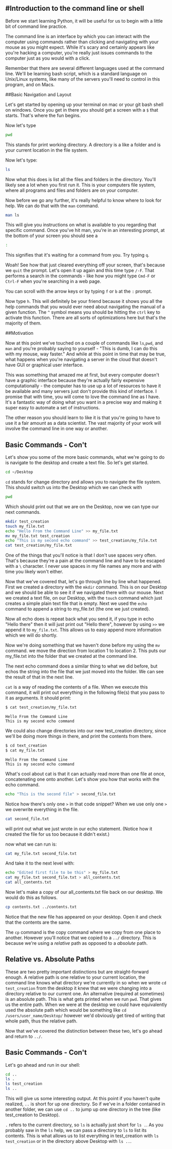 #Introduction to the command line or shell
-----
Before we start learning Python, it will be useful for us to begin with a little bit of command line practice.

The command line is an interface by which you can interact with the computer using commands rather than clicking and navigating with your mouse as you might expect. While it's scary and certainly appears like you're hacking a computer, you're really just issues commands to the computer just as you would with a click.

Remember that there are several different languages used at the command line.  We'll be learning bash script, which is a standard language on Unix/Linux systems, like many of the servers you'll need to control in this program, and on Macs.

##Basic Navigation and Layout

Let's get started by opening up your terminal on mac or your git bash shell on windows. Once you get in there you should get a screen with a `$` that starts. That's where the fun begins.

Now let's type
```sh
pwd
```

This stands for print working directory. A directory is a like a folder and is your current location in the file system.

Now let's type:
```sh
ls
```

Now what this does is list all the files and folders in the directory. You'll likely see a lot when you first run it. This is your computers file system, where all programs and files and folders are on your computer.

Now before we go any further, it's really helpful to know where to look for help. We can do that with the `man` command.

```sh
man ls
```

This will give you instructions on what is available to you regarding that specific command. Once you've hit man, you're in an interesting prompt, at the bottom of your screen you should see a

```sh
:
```

This signifies that it's waiting for a command from you. Try typing `q`.

Woah! See how that just cleared everything off your screen, that's because we `quit` the prompt. Let's open it up again and this time type `/-F`. That performs a search in the commands - like how you might type `Cmd-F` or `Ctrl-F` when you're searching in a web page.

You can scroll with the arrow keys or by typing `f` or `b` at the `:` prompt.

Now type `h`. This will definitely be your friend because it shows you all the help commands that you would ever need about navigating the manual of a given function. The `^` symbol means you should be hitting the `ctrl` key to activate this function. There are all sorts of optimizations here but that's the majority of them.

##Motivation

Now at this point we've touched on a couple of commands like `ls`,`pwd`, and `man` and you're probably saying to yourself - "This is dumb, I can do this with my mouse, way faster." And while at this point in time that may be true, what happens when you're navigating a server in the cloud that doesn't have GUI or graphical user interface.

This was something that amazed me at first, but every computer doesn't have a graphic interface because they're actually fairly expensive computationally - the computer has to use up a lot of resources to have it be available and many servers just don't provide this kind of interface. I promise that with time, you will come to love the command line as I have. It's a fantastic way of doing what you want in a precise way and making it super easy to automate a set of instructions.

The other reason you should learn to like it is that you're going to have to use it a fair amount as a data scientist. The vast majority of your work will involve the command line in one way or another.

## Basic Commands - Con't

Let's show you some of the more basic commands, what we're going to do is navigate to the desktop and create a text file. So let's get started.

```sh
cd ~/Desktop
```

`cd` stands for change directory and allows you to navigate the file system. This should switch us into the Desktop which we can check with

```sh
pwd
```

Which should print out that we are on the Desktop, now we can type our next commands.

```sh
mkdir test_creation
touch my_file.txt
echo "Hello From the Command Line" >> my_file.txt
mv my_file.txt test_creation
echo "This is my second echo command" >> test_creation/my_file.txt
cat test_creation/my_file.txt
```

One of the things that you'll notice is that I don't use spaces very often. That's because they're a pain at the command line and have to be escaped with a `\` character. I never use spaces in my file names any more and with time you likely won't either.

Now that we've covered that, let's go through line by line what happened. First we created a directory with the `mkdir` command. This is on our Desktop and we should be able to see it if we navigated there with our mouse.
Next we created a text file, on our Desktop, with the `touch` command which just creates a simple plain text file that is empty. Next we used the `echo` command to append a string to my_file.txt (the one we just created).

Now all echo does is repeat back what you send it, if you type in echo "Hello there" then it will just print out "Hello there", however by using `>>` we append it to `my_file.txt`. This allows us to easy append more information which we will do shortly.

Now we're doing something that we haven't done before my using the `mv` command. we move the direction from location 1 to location 2. This puts our my_file.txt into the folder that we created at the command line.

The next echo command does a similar thing to what we did before, but echos the string into the file that we just moved into the folder. We can see the result of that in the next line.

`cat` is a way of reading the contents of a file. When we execute this command, it will print out everything in the following file(s) that you pass to it as arguments. It should print:

```sh
$ cat test_creation/my_file.txt
```
```
Hello From the Command Line
This is my second echo command
```

We could also change directories into our new test_creation directory, since we'll be doing more things in there, and print the contents from there.

```sh
$ cd text_creation
$ cat my_file.txt
```
```
Hello From the Command Line
This is my second echo command
```


What's cool about cat is that it can actually read more than one file at once, concatenating one onto another. Let's show you how that works with the echo command.

```sh
echo "This is the second file" > second_file.txt
```

Notice how there's only one `>` in that code snippet? When we use only one `>` we overwrite everything in the file.

```sh
cat second_file.txt
```
will print out what we just wrote in our echo statement. (Notice how it created the file for us too because it didn't exist.)

now what we can run is:

```sh
cat my_file.txt second_file.txt
```
And take it to the next level with:

```sh
echo "Edited first file to be this" > my_file.txt
cat my_file.txt second_file.txt > all_contents.txt
cat all_contents.txt
```

Now let's make a copy of our all_contents.txt file back on our desktop.  We would do this as follows.

```sh
cp contents.txt ../contents.txt
```

Notice that the new file has appeared on your desktop.  Open it and check that the contents are the same.

The `cp` command is the copy command where we copy from one place to another. However you'll notice that we copied to a `../` directory. This is because we're using a *relative* path as opposed to a *absolute* path.

## Relative vs. Absolute Paths
These are two pretty important distinctions but are straight-forward enough. A relative path is one relative to your current location, the command line knows what directory we're currently in so when we wrote `cd test_creation` from the desktop it knew that we were changing into a directory relative to our current one. An alternative (required at sometimes) is an absolute path. This is what gets printed when we run `pwd`. That gives us the entire path. When we were at the desktop we could have equivalently used the absolute path which would be something like `cd /users/user_name/Desktop/` however we'd obviously get tired of writing that whole path, thus the relative path.

Now that we've covered the distinction between these two, let's go ahead and return to `../`.

## Basic Commands - Con't

Let's go ahead and run in our shell:

```sh
cd ..
ls .
ls test_creation
ls ..
```

This will give us some interesting output. At this point if you haven't quite realized, `..` is short for up one directory. So if we've in a folder contained in another folder, we can use `cd ..` to jump up one directory in the tree (like test_creation to Desktop).

`.` refers to the current directory, so `ls` is actually just short for `ls .`. As you probably saw in the `ls` help, we can pass a directory to `ls` to list its contents. This is what allows us to list everything in test_creation with `ls test_creation` or in the directory above Desktop with `ls ..`.
